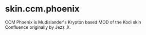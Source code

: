 # skin.ccm.phoenix
CCM Phoenix is Mudislander's Krypton based MOD of the Kodi skin Confluence originally by Jezz_X.
